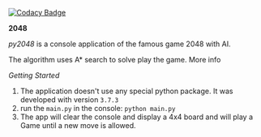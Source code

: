 
[![Codacy Badge](https://api.codacy.com/project/badge/Grade/1fa5bce8ab914831993f676edfb67364)](https://app.codacy.com/app/doodoroma/py2048?utm_source=github.com&utm_medium=referral&utm_content=doodoroma/py2048&utm_campaign=Badge_Grade_Dashboard)

**2048** 

*py2048* is a console application of the famous game 2048 with AI. 

The algorithm uses A* search to solve play the game.
More info <coming>

*Getting Started*

1. The application doesn't use any special python package. It was developed with version `3.7.3`
2. run the `main.py` in the console: `python main.py`
3. The app will clear the console and display a 4x4 board and will play a Game until a new move is allowed.
